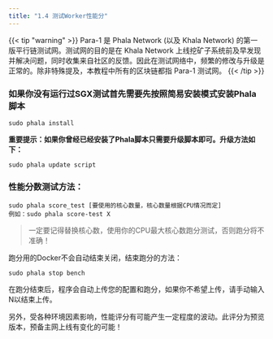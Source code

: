 ```yaml
---
title: "1.4 测试Worker性能分"
---
```


{{< tip "warning" >}}
Para-1 是 Phala Network (以及 Khala Network) 的第一版平行链测试网。测试网的目的是在 Khala Network 上线挖矿子系统前及早发现并解决问题，同时收集来自社区的反馈。因此在测试网络中，频繁的修改与升级是正常的。除非特殊提及，本教程中所有的区块链都指 Para-1 测试网。
{{< /tip >}}

### 如果你没有运行过SGX测试首先需要先按照简易安装模式安装Phala脚本
```shell
sudo phala install
```
​
**重要提示：如果你曾经已经安装了Phala脚本只需要升级脚本即可。升级方法如下：**

```shell
sudo phala update script
```

### 

### 性能分数测试方法：

```shell
sudo phala score_test [要使用的核心数量，核心数量根据CPU情况而定]
例如：sudo phala score-test X
```

> 一定要记得替换核心数，使用你的CPU最大核心数跑分测试，否则跑分将不准确！

跑分用的Docker不会自动结束关闭，结束跑分的方法：

```shell
sudo phala stop bench
```

在跑分结束后，程序会自动上传您的配置和跑分，如果你不希望上传，请手动输入N以结束上传。

另外，受各种环境因素影响，性能评分有可能产生一定程度的波动。此评分为预览版本，预备主网上线有变化的可能！
